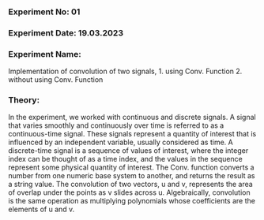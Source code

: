 ### Experiment No: 01

### Experiment Date: 19.03.2023

### Experiment Name: 
Implementation of convolution of two signals,
    1. using Conv. Function
    2. without using Conv. Function

### Theory:
In the experiment, we worked with continuous and discrete signals. A signal that varies smoothly and continuously over time is referred to as a continuous-time signal. These signals represent a quantity of interest that is influenced by an independent variable, usually considered as time. A discrete-time signal is a sequence of values of interest, where the integer index can be thought of as a time index, and the values in the sequence represent some physical quantity of interest.
The Conv. function converts a number from one numeric base system to another, and returns the result as a string value. The convolution of two vectors, u and v, represents the area of overlap under the points as v slides across u. Algebraically, convolution is the same operation as multiplying polynomials whose coefficients are the elements of u and v.

